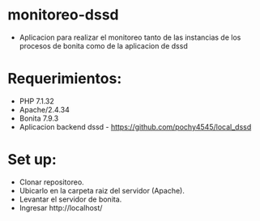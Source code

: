 # monitoreo-dssd

  * Aplicacion para realizar el monitoreo tanto de las instancias de los procesos de bonita como de la aplicacion de dssd 
  
# Requerimientos:
  * PHP 7.1.32
  * Apache/2.4.34
  * Bonita 7.9.3
  * Aplicacion backend dssd - https://github.com/pochy4545/local_dssd 
  
  
# Set up:
  * Clonar repositoreo.
  * Ubicarlo en la carpeta raiz del servidor (Apache).
  * Levantar el servidor de bonita.
  * Ingresar http://localhost/
